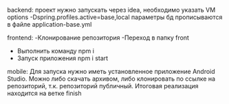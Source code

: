 backend:
проект нужно запускать через idea, необходимо указать VM options -Dspring.profiles.active=base,local
параметры бд прописываются в файле application-base.yml

frontend:
-Клонирование репозитория
-Переход в папку front
- Выполнить команду npm i
- Запуск приложения npm i start

mobile:
Для запуска нужно иметь установленное приложение Android Studio. Можно либо скачать архивом, либо клонировать по ссылке на репозиторий, т.к. репозиторий публичный. Итоговая реализация находится на ветке finish